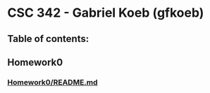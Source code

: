 # CSC 342 - Gabriel Koeb (gfkoeb)
## Table of contents:
##   Homework0
###  [Homework0/README.md](https://github.ncsu.edu/engr-csc342/csc342-2023Fall-gfkoeb/blob/main/Homework0/README.md)
